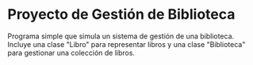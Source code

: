 # Proyecto de Gestión de Biblioteca
Programa simple que simula un sistema de gestión de una biblioteca. Incluye una clase "Libro" para representar libros y una clase "Biblioteca" para gestionar una colección de libros.
